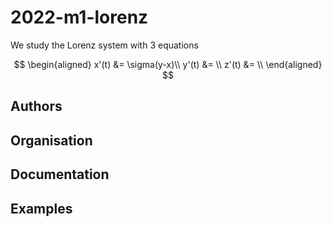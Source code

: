 # 2022-m1-lorenz


We study the Lorenz system with 3 equations

$$
\begin{aligned}
x'(t) &= \sigma(y-x)\\
y'(t) &= \\
z'(t) &= \\
\end{aligned}
$$

## Authors


## Organisation 

## Documentation

## Examples